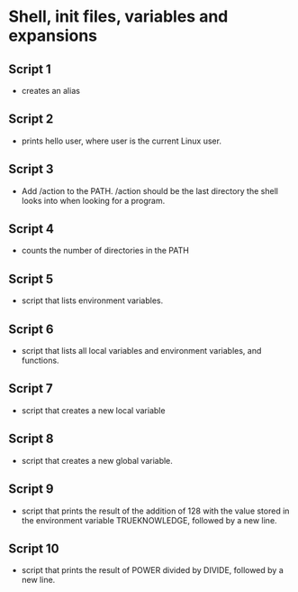 #  Shell, init files, variables and expansions

## Script 1
- creates an alias

## Script 2
- prints hello user, where user is the current Linux user.

## Script 3
- Add /action to the PATH. /action should be the last directory the shell looks into when looking for a program.

## Script 4 
- counts the number of directories in the PATH

## Script 5
- script that lists environment variables.

## Script 6
- script that lists all local variables and environment variables, and functions.

## Script 7
- script that creates a new local variable

## Script 8
- script that creates a new global variable.

## Script 9
- script that prints the result of the addition of 128 with the value stored in the environment variable TRUEKNOWLEDGE, followed by a new line.

## Script 10
- script that prints the result of POWER divided by DIVIDE, followed by a new line.

